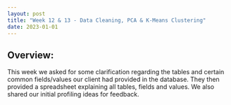 ```yaml
---
layout: post
title: "Week 12 & 13 - Data Cleaning, PCA & K-Means Clustering"
date: 2023-01-01
---
```


## Overview:

This week we asked for some clarification regarding the tables and certain common fields/values our client had provided in the database. They then provided a spreadsheet explaining all tables, fields and values. We also shared our initial profiling ideas for feedback.
